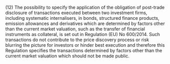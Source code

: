 (12) The possibility to specify the application of the obligation of post-trade disclosure of transactions executed between two investment firms, including systematic internalisers, in bonds, structured finance products, emission allowances and derivatives which are determined by factors other than the current market valuation, such as the transfer of financial instruments as collateral, is set out in Regulation (EU) No 600/2014. Such transactions do not contribute to the price discovery process or risk blurring the picture for investors or hinder best execution and therefore this Regulation specifies the transactions determined by factors other than the current market valuation which should not be made public.